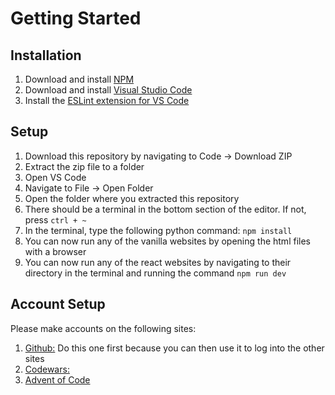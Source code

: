 # Getting Started

## Installation

1. Download and install [NPM](https://nodejs.org/en/download/prebuilt-installer)
2. Download and install [Visual Studio Code](https://code.visualstudio.com/download)
3. Install the [ESLint extension for VS Code](https://marketplace.visualstudio.com/items?itemName=dbaeumer.vscode-eslint)

## Setup

1. Download this repository by navigating to Code -> Download ZIP
2. Extract the zip file to a folder
3. Open VS Code
4. Navigate to File -> Open Folder
5. Open the folder where you extracted this repository
6. There should be a terminal in the bottom section of the editor.  If not, press `ctrl + ~`
7. In the terminal, type the following python command: `npm install`
10. You can now run any of the vanilla websites by opening the html files with a browser
11. You can now run any of the react websites by navigating to their directory in the terminal and running the command `npm run dev`

## Account Setup

Please make accounts on the following sites:

1. [Github:](https://github.com/) Do this one first because you can then use it to log into the other sites
2. [Codewars:](https://www.codewars.com/)
3. [Advent of Code](https://adventofcode.com/2024/auth/login)